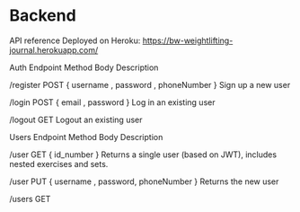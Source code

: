 # Backend

API reference
Deployed on Heroku: https://bw-weightlifting-journal.herokuapp.com/

Auth
Endpoint	Method	Body	Description

/register	POST	{ username , password , phoneNumber }	Sign up a new user

/login	POST	{ email , password }	Log in an existing user

/logout	GET	    Logout an existing user

Users
Endpoint	Method	Body	Description

/user	GET	{ id_number }	Returns a single user (based on JWT), includes nested exercises and sets.

/user	PUT	{ username , password, phoneNumber }	Returns the new user

/users	GET	
